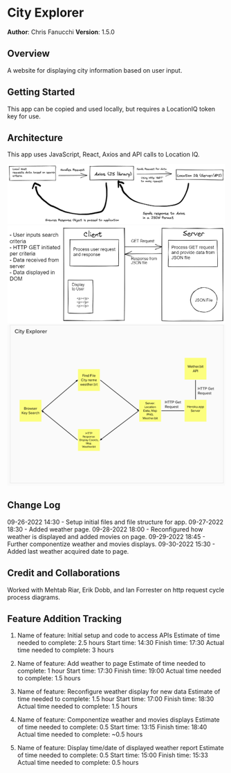 # City Explorer

**Author**: Chris Fanucchi
**Version**: 1.5.0

## Overview

A website for displaying city information based on user input.

## Getting Started

This app can be copied and used locally, but requires a LocationIQ token key for use.

## Architecture

This app uses JavaScript, React, Axios and API calls to Location IQ.

![API data flow](city-explorer-dataflow.png)
![API data flow](server-comms.png)
![API data flow](dataflow-lab-8.png)

## Change Log

09-26-2022 14:30 - Setup initial files and file structure for app.
09-27-2022 18:30 - Added weather page.
09-28-2022 18:00 - Reconfigured how weather is displayed and added movies on page.
09-29-2022 18:45 - Further componentize weather and movies displays.
09-30-2022 15:30 - Added last weather acquired date to page.

## Credit and Collaborations

Worked with Mehtab Riar, Erik Dobb, and Ian Forrester on http request cycle process diagrams.

## Feature Addition Tracking

1. Name of feature: Initial setup and code to access APIs
   Estimate of time needed to complete: 2.5 hours
   Start time: 14:30
   Finish time: 17:30
   Actual time needed to complete: 3 hours

2. Name of feature: Add weather to page
   Estimate of time needed to complete: 1 hour
   Start time: 17:30
   Finish time: 19:00
   Actual time needed to complete: 1.5 hours

3. Name of feature: Reconfigure weather display for new data
   Estimate of time needed to complete: 1.5 hour
   Start time: 17:00
   Finish time: 18:30
   Actual time needed to complete: 1.5 hours

4. Name of feature: Componentize weather and movies displays
   Estimate of time needed to complete: 0.5
   Start time: 13:15
   Finish time: 18:40
   Actual time needed to complete: ~0.5 hours

5. Name of feature: Display time/date of displayed weather report
   Estimate of time needed to complete: 0.5
   Start time: 15:00
   Finish time: 15:33
   Actual time needed to complete: 0.5 hours
